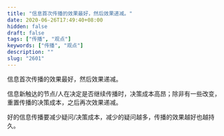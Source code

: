```yaml
---
title: "信息首次传播的效果最好，然后效果递减。"
date: 2020-06-26T17:49:40+08:00
hidden: false
draft: false
tags: ["传播", "观点"]
keywords: ["传播", "观点"]
description: ""
slug: "2601"
---
```

信息首次传播的效果最好，然后效果递减。

信息新触达的节点/人在决定是否继续传播时，决策成本高昂；除非有一些改变，重置传播的决策成本，之后再次效果递减。

好的信息传播要减少疑问/决策成本，减少的疑问越多，传播的效果越好也越持久。
